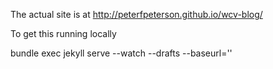 The actual site is at http://peterfpeterson.github.io/wcv-blog/

To get this running locally

   bundle exec jekyll serve --watch --drafts --baseurl=''